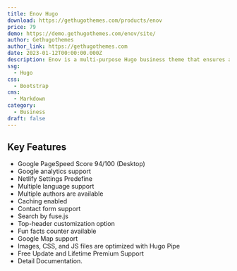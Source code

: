 ```yaml
---
title: Enov Hugo
download: https://gethugothemes.com/products/enov
price: 79
demo: https://demo.gethugothemes.com/enov/site/
author: Gethugothemes
author_link: https://gethugothemes.com
date: 2023-01-12T00:00:00.000Z
description: Enov is a multi-purpose Hugo business theme that ensures an amazing user experience. You can establish your corporate or business agency website effectively with it.
ssg:
  - Hugo
css:
  - Bootstrap
cms:
  - Markdown
category:
  - Business
draft: false
---
```


## Key Features

- Google PageSpeed Score 94/100 (Desktop)
- Google analytics support
- Netlify Settings Predefine
- Multiple language support
- Multiple authors are available
- Caching enabled
- Contact form support
- Search by fuse.js
- Top-header customization option
- Fun facts counter available
- Google Map support
- Images, CSS, and JS files are optimized with Hugo Pipe
- Free Update and Lifetime Premium Support
- Detail Documentation.
